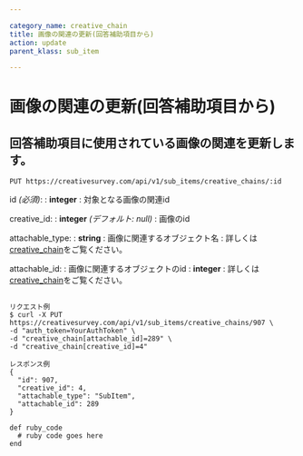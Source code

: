 ```yaml
---

category_name: creative_chain
title: 画像の関連の更新(回答補助項目から)
action: update
parent_klass: sub_item

---
```


# 画像の関連の更新(回答補助項目から)

## 回答補助項目に使用されている画像の関連を更新します。

`PUT https://creativesurvey.com/api/v1/sub_items/creative_chains/:id`

id _(必須)_:
: __integer__
: 対象となる画像の関連id

creative_id:
: __integer__ _(デフォルト: null)_
: 画像のid

attachable_type:
: __string__
: 画像に関連するオブジェクト名
: 詳しくは[creative_chain](#creative_chain)をご覧ください。

attachable_id:
: 画像に関連するオブジェクトのid
: __integer__
: 詳しくは[creative_chain](#creative_chain)をご覧ください。

~~~

リクエスト例
$ curl -X PUT https://creativesurvey.com/api/v1/sub_items/creative_chains/907 \
-d "auth_token=YourAuthToken" \
-d "creative_chain[attachable_id]=289" \
-d "creative_chain[creative_id]=4"

レスポンス例
{
  "id": 907,
  "creative_id": 4,
  "attachable_type": "SubItem",
  "attachable_id": 289
}

~~~

 
~~~
def ruby_code
  # ruby code goes here
end
~~~

　
　

